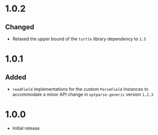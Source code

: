 # 1.0.2

## Changed

- Relaxed the upper bound of the `turtle` library dependency to `1.5`

# 1.0.1

## Added
- `readField` implementations for the custom `ParseField` instances to
  accommodate a minor API change in `optparse-generic` version `1.2.3`

# 1.0.0

- Initial release
